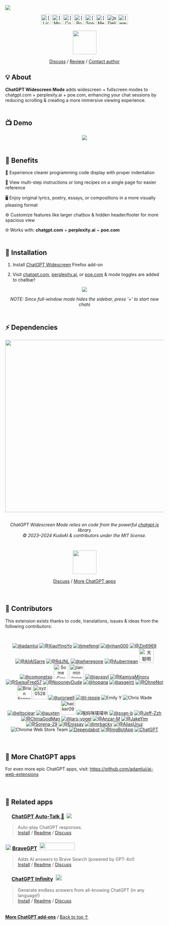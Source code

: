 <a id="top"></a>

<a href="https://ff.chatgptwidescreen.com/?source=github&medium=readme&content=header-tile"><img src="https://cdn.jsdelivr.net/gh/adamlui/chatgpt-widescreen/chrome/media/images/tiles/marquee-promo-tile-1400x560.png"></a>

<div align="center">

<a href="../LICENSE.md">
    <img alt="[License: MIT]" height=31 src="https://img.shields.io/badge/License-MIT-orange.svg?logo=internetarchive&logoColor=white&labelColor=464646&style=for-the-badge"></img></a>
<a href="https://ff.chatgptwidescreen.com">
    <img height=31 alt="[Mozilla Add-ons Store]" src="https://img.shields.io/amo/v/chatgpt-widescreen?label=Latest+Release&logo=firefox&logoColor=white&labelColor=464646&color=blue&style=for-the-badge"></a>
<a href="https://www.codefactor.io/repository/github/adamlui/chatgpt-widescreen">
    <img alt="[CodeFactor grade]" height=31 src="https://img.shields.io/codefactor/grade/github/adamlui/chatgpt-widescreen?label=Code+Quality&logo=codefactor&logoColor=white&labelColor=464646&color=b5fc7b&style=for-the-badge"></img></a>
<a href="https://github.com/KudoAI/chatgpt.js?utm_source=chatgpt_widescreen&utm_content=github_shield">
    <img alt="[Powered by chatgpt.js]" height=31 src="https://img.shields.io/badge/Powered_by-chatgpt.js-black?logo=gamejolt&logoColor=white&labelColor=464646&style=for-the-badge"></img></a>
<a href="https://sonarcloud.io/component_measures?metric=new_vulnerabilities&id=adamlui_chatgpt-widescreen">
    <img alt="[SonarCloud vulnerabilities]" height=31 src="https://img.shields.io/badge/dynamic/json?url=https%3A%2F%2Fsonarcloud.io%2Fapi%2Fmeasures%2Fcomponent%3Fcomponent%3Dadamlui_chatgpt-widescreen%26metricKeys%3Dvulnerabilities&query=%24.component.measures.0.value&style=for-the-badge&logo=sonarcloud&logoColor=white&labelColor=464646&label=Vulnerabilities&color=gold"></img></a>
<a href="https://github.com/sindresorhus/awesome-chatgpt#browser-extensions">
    <img alt="[Mentioned in Awesome]" height=31 src="https://img.shields.io/badge/Mentioned_in-Awesome-cb48dc?logo=awesomelists&logoColor=white&labelColor=464646&style=for-the-badge"></img></a>
<a href="https://www.jsdelivr.com/package/gh/adamlui/chatgpt-widescreen?tab=stats">
    <img alt="jsDelivr stats" height=31 src="https://img.shields.io/jsdelivr/gh/hm/adamlui/chatgpt-widescreen?style=for-the-badge&logo=jsdelivr&logoColor=white&label=jsDelivr%20Requests&labelColor=464646&color=2bbbd8"></img></a>
<a href="https://chatgptwidescreen.com?utm_source=chatgpt_widescreen&utm_content=github_shield">
    <img alt="[www.chatgptwidescreen.com]" height=31 src="https://img.shields.io/badge/web-www.chatgptwidescreen.com-lightgrey?logo=dribbble&logoColor=white&labelColor=464646&style=for-the-badge"></img></a>
<br><br>

<a href="https://ff.chatgptwidescreen.com/?source=github&medium=readme&content=install-button">
    <img height=75 src="https://media.chatgptwidescreen.com/images/buttons/add-to-firefox-button.png"></a>

<br>

[Discuss](https://github.com/adamlui/chatgpt-widescreen/discussions) / 
[Review](https://ff.chatgptwidescreen.com/reviews?source=github&medium=readme&content=review-link) / 
[Contact author](https://github.com/adamlui)
  
</div>

## 💡 About

**ChatGPT Widescreen Mode** adds widescreen + fullscreen modes to chatgpt.com + perplexity.ai + poe.com, enhancing your chat sessions by reducing scrolling & creating a more immersive viewing experience.

<img height=6px width="100%" src="https://media.chatgptwidescreen.com/images/separators/aqua.png">

## 📺 Demo

<div align="center">

<a href="https://www.youtube.com/watch?v=xtOklfi3lZY&list=PLB4S0Z21beYNoCdS3WvAMSxW69OuZzuF1">
    <img src="https://media.chatgptwidescreen.com/images/screenshots/demo-vid/thumbnail.png">
</a>

</div><br>

<img height=6px width="100%" src="https://media.chatgptwidescreen.com/images/separators/aqua.png">

## 💊 Benefits

🧠 Experience clearer programming code display with proper indentation

📜 View multi-step instructions or long recipes on a single page for easier reference

🖥️ Enjoy original lyrics, poetry, essays, or compositions in a more visually pleasing format

⚙️ Customize features like larger chatbox & hidden header/footer for more spacious view

🌐 Works with: **chatgpt.com** + **perplexity.ai** + **poe.com**

<img height=6px width="100%" src="https://media.chatgptwidescreen.com/images/separators/aqua.png">

## 🚀 Installation

1. Install [ChatGPT Widescreen](https://ff.chatgptwidescreen.com/?source=github&medium=readme&content=add-on-link) Firefox add-on

2. Visit [chatgpt.com](https://chatgpt.com), [perplexity.ai](https://perplexity.ai), or [poe.com](https://poe.com) & mode toggles are added to chatbar!

<div align="center">

<picture>
    <source type="image/png" media="(prefers-color-scheme: dark)" srcset="https://media.chatgptwidescreen.com/images/screenshots/widescreen-button/en/lightmode.png">
    <img src="https://media.chatgptwidescreen.com/images/screenshots/widescreen-button/en/darkmode.png">
</picture>

*NOTE: Since full-window mode hides the sidebar, press '+' to start new chats*

</div>

<img height=6px width="100%" src="https://media.chatgptwidescreen.com/images/separators/aqua.png">

## ⚡ Dependencies

<h6>
<div align="center">

<a href="https://chatgpt.js.org">
    <picture>
        <source type="image/png" media="(prefers-color-scheme: dark)" srcset="https://media.chatgptjs.org/images/logos/chatgpt.js/with-reflection/darkmode.png">
        <img width=546 src="https://media.chatgptjs.org/images/logos/chatgpt.js/with-reflection/lightmode.png">
    </picture>
</a>
<br><br>

ChatGPT Widescreen Mode relies on code from the powerful [chatgpt.js](https://github.com/KudoAI/chatgpt.js) library 
<br>© 2023–2024 KudoAI & contributors under the MIT license.

</div>
</h6>

<img height=6px width="100%" src="https://media.chatgptwidescreen.com/images/separators/aqua.png">

<br>

<div align="center">

<a href="https://ff.chatgptwidescreen.com/?source=github&medium=readme&content=install-button">
    <img height=75 src="https://media.chatgptwidescreen.com/images/buttons/add-to-firefox-button.png"></a>

<br>

[Discuss](https://github.com/adamlui/chatgpt-widescreen/discussions) / 
[More ChatGPT apps](https://github.com/adamlui/ai-web-extensions)
  
</div>

<br>

<img height=6px width="100%" src="https://media.chatgptwidescreen.com/images/separators/aqua.png">

## 🧠 Contributors

This extension exists thanks to code, translations, issues & ideas from the following contributors:

<div align="center"><br>

[![](https://images.weserv.nl/?url=https://avatars.githubusercontent.com/u/10906554?first-contrib=2023.03.07&h=46&w=46&mask=circle&maxage=7d "@adamlui")](https://github.com/adamlui)
[![](https://images.weserv.nl/?url=https://avatars.githubusercontent.com/u/54934866?first-contrib=2023.03.06-original-script&h=46&w=46&mask=circle&maxage=7d "@XiaoYingYo")](https://github.com/XiaoYingYo)
[![](https://images.weserv.nl/?url=https://avatars.githubusercontent.com/u/71683364?first-contrib=2023.03.12-new-chat-button&h=46&w=46&mask=circle&maxage=7d "@mefengl")](https://github.com/mefengl)
[![](https://images.weserv.nl/?url=https://avatars.githubusercontent.com/u/85216095?first-contrib=2023.04.11-paginator-bug-report&h=46&w=46&mask=circle&maxage=7d "@nhan000")](https://github.com/nhan000)
[![](https://images.weserv.nl/?url=https://avatars.githubusercontent.com/u/131989355?first-contrib=2023.04.27-doc-translations&h=46&w=46&mask=circle&maxage=7d "@Zin6969")](https://github.com/Zin6969)
[![](https://images.weserv.nl/?url=https://avatars.githubusercontent.com/u/129722778?first-contrib=2023.05.23-css-readability&h=46&w=46&mask=circle&maxage=7d "@AliAlSarre")](https://github.com/AliAlSarre)
[![](https://images.weserv.nl/?url=https://avatars.githubusercontent.com/u/8948329?first-contrib=2023.6.6-buttons-invisible-alert&h=46&w=46&mask=circle&maxage=7d "@RdJNL")](https://github.com/RdJNL)
[![](https://images.weserv.nl/?url=https://avatars.githubusercontent.com/u/42227673?first-contrib=2023.06.26-poe-support-idea&h=46&w=46&mask=circle&maxage=7d "@wheregone")](https://github.com/wheregone)
[![](https://images.weserv.nl/?url=https://avatars.githubusercontent.com/u/58298118?first-contrib=2023.09.23-wider-chatbox-idea&h=46&w=46&mask=circle&maxage=7d "@Aubermean")](https://github.com/Aubermean)
<a href="https://greasyfork.org/users/1210535-%E5%A4%A7%E8%81%AA%E6%98%8E-h4ha"><picture><source type="image/png" media="(prefers-color-scheme: dark)" srcset="https://media.chatgptwidescreen.com/images/icons/web-stores/greasy-fork/white/icon50.png"><img width=46 src="https://media.chatgptwidescreen.com/images/icons/web-stores/greasy-fork/black/icon50.png?first-contrib=2023.11.5-plus-buttons-distorted-bug-report" title="大聪明 (H4Ha)"></picture></a>
[![](https://images.weserv.nl/?url=https://avatars.githubusercontent.com/u/76943037?first-contrib=2023.11.10-gizmo-ui-dark-mode-button-colors-broken-bug-report&h=46&w=46&mask=circle&maxage=7d "@comonetso")](https://github.com/comonetso)
<a href="https://greasyfork.org/users/1220444-some-guy-9283"><picture><source type="image/png" media="(prefers-color-scheme: dark)" srcset="https://media.chatgptwidescreen.com/images/icons/web-stores/greasy-fork/white/icon50.png"><img width=46 src="https://media.chatgptwidescreen.com/images/icons/web-stores/greasy-fork/black/icon50.png?first-contrib=2023.11.19-hide-chat-btn-request" title="Some Guy 9283"></picture></a>
<a href="https://greasyfork.org/users/1182535-jianmin-liang"><picture><source type="image/png" media="(prefers-color-scheme: dark)" srcset="https://media.chatgptwidescreen.com/images/icons/web-stores/greasy-fork/white/icon50.png"><img width=46 src="https://media.chatgptwidescreen.com/images/icons/web-stores/greasy-fork/black/icon50.png?first-contrib=2023.11.27-new-ui-report" title="jianmin liang"></picture></a>
[![](https://images.weserv.nl/?url=https://avatars.githubusercontent.com/u/67295085?first-contrib=2023.11.28-new-ui-report&h=46&w=46&mask=circle&maxage=7d "@jaysqvl")](https://github.com/jaysqvl)
[![](https://images.weserv.nl/?url=https://avatars.githubusercontent.com/u/78710607?first-contrib=2023.11.29-win7-edge-copy-bug-report&h=46&w=46&mask=circle&maxage=7d "@KamiyaMinoru")](https://github.com/KamiyaMinoru)
[![](https://images.weserv.nl/?url=https://avatars.githubusercontent.com/u/123299068?first-contrib=2023.11.30-unworking-wider-chatbox-bug-report&h=46&w=46&mask=circle&maxage=7d "@SwissFred57")](https://github.com/SwissFred57)
[![](https://images.weserv.nl/?url=https://avatars.githubusercontent.com/u/6926225?first-contrib=2023.12.21-master-toggle-broken-bug-report&h=46&w=46&mask=circle&maxage=7d "@NoooneyDude")](https://github.com/NoooneyDude)
[![](https://images.weserv.nl/?url=https://avatars.githubusercontent.com/u/13976824?first-contrib=2021.01.31-aria-labels-unreliable-bug-report&h=46&w=46&mask=circle&maxage=7d "@hopana")](https://github.com/hopana)
[![](https://images.weserv.nl/?url=https://avatars.githubusercontent.com/u/27446620?first-contrib=2023.4.4-esc-to-stop-generating-idea&h=46&w=46&mask=circle&maxage=7d "@asgeirtj")](https://github.com/asgeirtj)
[![](https://images.weserv.nl/?url=https://avatars.githubusercontent.com/u/14350406?first-contrib=2024.5.3-update-manifest-to-match-new-chatgpt.com-domain-alert&h=46&w=46&mask=circle&maxage=7d "@OhneNot")](https://github.com/OhneNot)
<a href="https://greasyfork.org/users/1296464-brian-fennell"><picture><source type="image/png" media="(prefers-color-scheme: dark)" srcset="https://media.chatgptwidescreen.com/images/icons/web-stores/greasy-fork/white/icon50.png"><img width=46 src="https://media.chatgptwidescreen.com/images/icons/web-stores/greasy-fork/black/icon50.png?first-contrib=2024.5.3-new-chatgpt.com-domain-alert" title="Brian Fennell"></picture></a>
<a href="https://greasyfork.org/users/1009954-syz0528"><picture><source type="image/png" media="(prefers-color-scheme: dark)" srcset="https://media.chatgptwidescreen.com/images/icons/web-stores/greasy-fork/white/icon50.png"><img width=46 src="https://media.chatgptwidescreen.com/images/icons/web-stores/greasy-fork/black/icon50.png?first-contrib=2024.5.5-poe-widescreen-stopped-working-alert" title="syz0528"></picture></a>
[![](https://images.weserv.nl/?url=https://avatars.githubusercontent.com/u/22183609?first-contrib=2024.5.15-stopped-working-in-chatgpt-4o-alert&h=46&w=46&mask=circle&maxage=7d "@urorwell")](https://github.com/urorwell)
[![](https://images.weserv.nl/?url=https://avatars.githubusercontent.com/u/158301265?first-contrib=2024.5.15-stopped-working-on-chatgpt.com-alert&h=46&w=46&mask=circle&maxage=7d "@l-jessie")](https://github.com/l-jessie)
![](https://images.weserv.nl/?url=https://lh3.googleusercontent.com/a-/ALV-UjUSy2Z_D3FeaVBTnVl2mb9lC7y1UQX7mH4BZBsgzDbeNyMYPmg=s46-w46-h46?first-contrib=2024.5.15-stopped-working-on-chatgpt.com-alert&h=46&w=46&mask=circle&maxage=7d "Emily Y")
![](https://images.weserv.nl/?url=https://lh3.googleusercontent.com/a-/ALV-UjVhSNbcZPS5Z-VwZrZ1wX2lu7b4gMjs8HUgS_J_RJv695D0qu1T=s46-w46-h46?first-contrib=2024.5.15-stopped-working-on-chatgpt.com-alert&h=46&w=46&mask=circle&maxage=7d "Chris Wade")
[![](https://images.weserv.nl/?url=https://avatars.githubusercontent.com/u/22633385?first-contrib=2024.6.8-corrected-typo-in-comment&h=46&w=46&mask=circle&maxage=7d "@eltociear")](https://github.com/eltociear)
[![](https://images.weserv.nl/?url=https://avatars.githubusercontent.com/u/240147?first-contrib=2024.6.14-auto-focus-chatbar-idea&h=46&w=46&mask=circle&maxage=7d "@auxten")](https://github.com/auxten)
<a href="https://greasyfork.org/users/670188-hacker09"><picture><source type="image/png" media="(prefers-color-scheme: dark)" srcset="https://media.chatgptwidescreen.com/images/icons/web-stores/greasy-fork/white/icon50.png"><img width=46 src="https://media.chatgptwidescreen.com/images/icons/web-stores/greasy-fork/black/icon50.png?first-contrib=2024.6.27-portuguese-translation-corrections" title="hacker09"></picture></a>
![](https://images.weserv.nl/?url=https://lh3.googleusercontent.com/a-/ALV-UjXXqPAjJZb584F0VxUThtrsaOVBZCjODpY-zUNZIQWTyU9Lsns=s46-w46-h46?first-contrib=2024.8.26-stopped-working-on-chatgpt.com-alert&h=46&w=46&mask=circle&maxage=7d "哦妈咪唛唛哄")
[![](https://images.weserv.nl/?url=https://avatars.githubusercontent.com/u/155944537?first-contrib=2024.8.27-sidebar-update-testing&h=46&w=46&mask=circle&maxage=7d "@svan-b")](https://github.com/svan-b)
[![](https://images.weserv.nl/?url=https://avatars.githubusercontent.com/u/74002352?first-contrib=2024.8.28-sidebar-update-testing&h=46&w=46&mask=circle&maxage=7d "@Jeff-Zzh")](https://github.com/Jeff-Zzh)
[![](https://images.weserv.nl/?url=https://avatars.githubusercontent.com/u/96548841?first-contrib=2024.9.7-improved-chinese-msgs&h=46&w=46&mask=circle&maxage=7d "@ChinaGodMan")](https://github.com/ChinaGodMan)
[![](https://images.weserv.nl/?url=https://avatars.githubusercontent.com/u/156319903?first-contrib=2024.9.8-button-css-bug-report&h=46&w=46&mask=circle&maxage=7d "@lars-vogel")](https://github.com/lars-vogel)
[![](https://images.weserv.nl/?url=https://avatars.githubusercontent.com/u/156089774?first-contrib=2024.9.10-weird-footer-bug-report&h=46&w=46&mask=circle&maxage=7d "@Anzar-M")](https://github.com/Anzar-M)
[![](https://images.weserv.nl/?url=https://avatars.githubusercontent.com/u/5625018?first-contrib=2024.9.10-button-css-bug-report-confirmation&h=46&w=46&mask=circle&maxage=7d "@JakeYim")](https://github.com/JakeYim)
[![](https://images.weserv.nl/?url=https://avatars.githubusercontent.com/u/174054216?first-contrib=2024.9.11-button-css-bug-report-confirmation&h=46&w=46&mask=circle&maxage=7d "@Sorena-29")](https://github.com/Sorena-29)
[![](https://images.weserv.nl/?url=https://avatars.githubusercontent.com/u/794673?first-contrib=2024.9.11-button-css-bug-report-confirmation&h=46&w=46&mask=circle&maxage=7d "@Enissay")](https://github.com/Enissay)
[![](https://images.weserv.nl/?url=https://avatars.githubusercontent.com/u/55503325?first-contrib=2024.9.11-button-css-bug-report&h=46&w=46&mask=circle&maxage=7d "@mrbacky")](https://github.com/mrbacky)
[![](https://images.weserv.nl/?url=https://avatars.githubusercontent.com/u/130197125?first-contrib=2024.12.1-new-chat-btn-stopped-working-bug-report&h=46&w=46&mask=circle&maxage=7d "@AliasUruz")](https://github.com/AliasUruz)
<img title="Chrome Web Store Team" src="https://media.chatgptwidescreen.com/images/icons/web-stores/chrome-web-store/icon48.png?e2a66b7&first-contrib=2024.12.7-hidden-footer-stopped-working-email">
[![](https://images.weserv.nl/?url=https://avatars.githubusercontent.com/in/29110&h=46&w=46&mask=circle&maxage=7d "Dependabot")](https://github.com/dependabot)
[![](https://images.weserv.nl/?url=https://avatars.githubusercontent.com/u/31427850?h=46&w=46&mask=circle&maxage=7d "@ImgBotApp")](https://github.com/ImgBotApp)
<a href="https://chatgpt.com"><picture><source type="image/png" media="(prefers-color-scheme: dark)" srcset="https://images.weserv.nl/?url=https://media.chatgptwidescreen.com/images/icons/platforms/chatgpt/black-on-white/icon50.png?h=46&w=46&mask=circle&maxage=7d"><img src="https://images.weserv.nl/?url=https://media.chatgptwidescreen.com/images/icons/platforms/chatgpt/white-on-black/icon50.png?h=46&w=46&mask=circle&maxage=7d" title="ChatGPT"></picture></a>

</div><br>

<img height=6px width="100%" src="https://media.chatgptwidescreen.com/images/separators/aqua.png">

## 🤖 More ChatGPT apps

For even more epic ChatGPT apps, visit: https://github.com/adamlui/ai-web-extensions
<br><br>

<img height=6px width="100%" src="https://media.chatgptwidescreen.com/images/separators/aqua.png">

## 📜 Related apps

### <picture><source type="image/png" media="(prefers-color-scheme: dark)" srcset="https://cdn.jsdelivr.net/gh/adamlui/chatgpt-auto-talk/assets/images/icons/openai/white/icon16.png"><img width=16 src="https://cdn.jsdelivr.net/gh/adamlui/chatgpt-auto-talk/assets/images/icons/openai/black/icon16.png"></picture> [ChatGPT Auto-Talk 📣](https://github.com/adamlui/chatgpt-auto-talk) &nbsp;<a href="https://github.com/awesome-scripts/awesome-userscripts#chatgpt"><img src="https://cdn.jsdelivr.net/gh/adamlui/chatgpt-auto-talk/assets/images/badges/awesome/badge.svg"></a>

> Auto-play ChatGPT responses.
<br>[Install](https://github.com/adamlui/chatgpt-auto-talk/#-installation) /
[Readme](https://github.com/adamlui/chatgpt-auto-talk/#readme) /
[Discuss](https://github.com/adamlui/chatgpt-auto-talk/discussions)

### <img src="https://media.bravegpt.com/images/icons/bravegpt/icon48.png" width=18> [BraveGPT](https://bravegpt.com) &nbsp;<a href="https://www.producthunt.com/posts/bravegpt?utm_source=badge-featured&utm_medium=badge&utm_souce=badge-bravegpt"><img src="https://api.producthunt.com/widgets/embed-image/v1/featured.svg?post_id=385630&theme=light" width="112" height="24" /></a>
> Adds AI answers to Brave Search (powered by GPT-4o!)
<br>[Install](https://docs.bravegpt.com/#-installation) /
[Readme](https://docs.bravegpt.com/#readme) /
[Discuss](https://github.com/KudoAI/bravegpt/discussions)

### <img width=16 src="https://media.chatgptinfinity.com/images/icons/infinity-symbol/circled/icon32.png?65fcf31"> [ChatGPT Infinity](https://chatgptinfinity.com) &nbsp;<a href="https://chrome.chatgptinfinity.com/?source=github&medium=readme&content=featured-by-google-badge"><img height=20 src="https://media.chatgptinfinity.com/images/badges/chrome-web-store/featured-by-google/badge500x91.png"></a>
> Generate endless answers from all-knowing ChatGPT (in any language!)
<br>[Install](https://docs.chatgptinfinity.com/#-installation) /
[Readme](https://docs.chatgptinfinity.com/#-readme) /
[Discuss](https://github.com/adamlui/chatgpt-infinity/discussions)

<img height=6px width="100%" src="https://media.chatgptwidescreen.com/images/separators/aqua.png">

<a href="https://github.com/adamlui/ai-web-extensions">**More ChatGPT add-ons**</a> /
<a href="#top">Back to top ↑</a>

